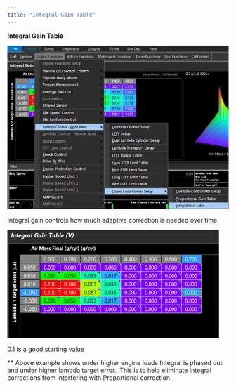 ```yaml
---
title: "Integral Gain Table"
---
```


**Integral Gain Table**


![Image](</img/Lambda I gain.jpg>)


Integral gain controls how much adaptive correction is needed over time.


![Image](</img/NewItem440.png>)


&#48;.1 is a good starting value


\*\* Above example shows under higher engine loads Integral is phased out and under higher lambda target error.&nbsp; This is to help eliminate Integral corrections from interfering with Proportional correction
